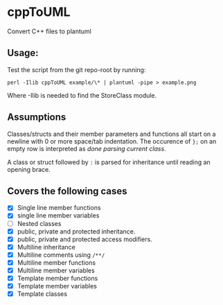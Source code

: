 # cppToUML
Convert C++ files to plantuml

## Usage:
Test the script from the git repo-root by running:

```
perl -Ilib cppToUML example/\* | plantuml -pipe > example.png 
```

Where -Ilib is needed to find the StoreClass module.

## Assumptions
Classes/structs and their member parameters and functions all start on a newline with 0 or more space/tab indentation.
The occurence of `};` on an empty row is interpreted as *done parsing current class*.

A class or struct followed by `:` is parsed for inheritance until reading an opening brace.

## Covers the following cases

- [x] Single line member functions
- [x] single line member variables
- [ ] Nested classes
- [x] public, private and protected inheritance.
- [x] public, private and protected access modifiers.
- [x] Multiline inheritance
- [x] Multiline comments using `/**/`
- [x] Multiline member functions
- [x] Multiline member variables
- [x] Template member functions
- [x] Template member variables
- [x] Template classes
